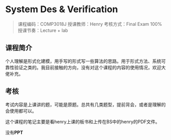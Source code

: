 # System Des & Verification

> 课程编码：COMP3018J 
> 授课教师：Henry
> 考核方式：Final Exam 100% 
> 授课节奏：Lecture + lab

## 课程简介

个人理解是形式化建模，用手写的形式写一些算法的思路。用于形式方法、系统可靠性验证之类的。我目前接触的方向，没有对这个课程的内容的使用情况，欢迎大佬补充。

## 考核

考试内容是上课讲的题，可能是原题。总共有几类题型，提前背会，或者是理解的会使用都可以。

这个课程的笔记主要是看henry上课的板书和上传在BS中的henry的PDF文件。

没有**PPT**